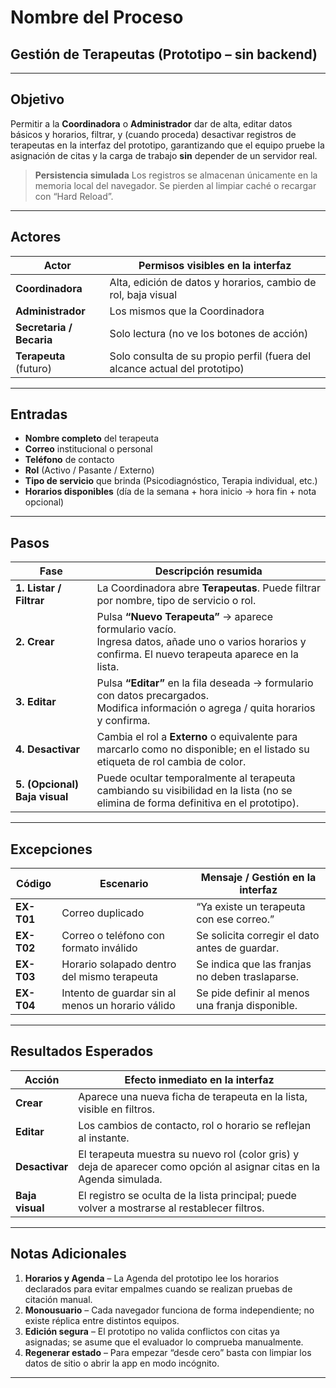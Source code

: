 # **Nombre del Proceso**

## Gestión de Terapeutas (Prototipo – sin backend)

---

## **Objetivo**

Permitir a la **Coordinadora** o **Administrador** dar de alta, editar datos básicos y horarios, filtrar, y (cuando proceda) desactivar registros de terapeutas en la interfaz del prototipo, garantizando que el equipo pruebe la asignación de citas y la carga de trabajo **sin** depender de un servidor real.

> **Persistencia simulada**
> Los registros se almacenan únicamente en la memoria local del navegador. Se pierden al limpiar caché o recargar con “Hard Reload”.

---

## **Actores**

| Actor                    | Permisos visibles en la interfaz                                           |
| ------------------------ | -------------------------------------------------------------------------- |
| **Coordinadora**         | Alta, edición de datos y horarios, cambio de rol, baja visual              |
| **Administrador**        | Los mismos que la Coordinadora                                             |
| **Secretaria / Becaria** | Solo lectura (no ve los botones de acción)                                 |
| **Terapeuta** (futuro)   | Solo consulta de su propio perfil (fuera del alcance actual del prototipo) |

---

## **Entradas**

* **Nombre completo** del terapeuta
* **Correo** institucional o personal
* **Teléfono** de contacto
* **Rol** (Activo / Pasante / Externo)
* **Tipo de servicio** que brinda (Psicodiagnóstico, Terapia individual, etc.)
* **Horarios disponibles** (día de la semana + hora inicio → hora fin + nota opcional)

---

## **Pasos**

| Fase                          | Descripción resumida                                                                                                                                      |
| ----------------------------- | --------------------------------------------------------------------------------------------------------------------------------------------------------- |
| **1. Listar / Filtrar**       | La Coordinadora abre **Terapeutas**. Puede filtrar por nombre, tipo de servicio o rol.                                                                    |
| **2. Crear**                  | Pulsa **“Nuevo Terapeuta”** → aparece formulario vacío.<br>Ingresa datos, añade uno o varios horarios y confirma. El nuevo terapeuta aparece en la lista. |
| **3. Editar**                 | Pulsa **“Editar”** en la fila deseada → formulario con datos precargados.<br>Modifica información o agrega / quita horarios y confirma.                   |
| **4. Desactivar**             | Cambia el rol a **Externo** o equivalente para marcarlo como no disponible; en el listado su etiqueta de rol cambia de color.                             |
| **5. (Opcional) Baja visual** | Puede ocultar temporalmente al terapeuta cambiando su visibilidad en la lista (no se elimina de forma definitiva en el prototipo).                        |

---

## **Excepciones**

| Código     | Escenario                                         | Mensaje / Gestión en la interfaz                |
| ---------- | ------------------------------------------------- | ----------------------------------------------- |
| **EX-T01** | Correo duplicado                                  | “Ya existe un terapeuta con ese correo.”        |
| **EX-T02** | Correo o teléfono con formato inválido            | Se solicita corregir el dato antes de guardar.  |
| **EX-T03** | Horario solapado dentro del mismo terapeuta       | Se indica que las franjas no deben traslaparse. |
| **EX-T04** | Intento de guardar sin al menos un horario válido | Se pide definir al menos una franja disponible. |

---

## **Resultados Esperados**

| Acción          | Efecto inmediato en la interfaz                                                                                       |
| --------------- | --------------------------------------------------------------------------------------------------------------------- |
| **Crear**       | Aparece una nueva ficha de terapeuta en la lista, visible en filtros.                                                 |
| **Editar**      | Los cambios de contacto, rol o horario se reflejan al instante.                                                       |
| **Desactivar**  | El terapeuta muestra su nuevo rol (color gris) y deja de aparecer como opción al asignar citas en la Agenda simulada. |
| **Baja visual** | El registro se oculta de la lista principal; puede volver a mostrarse al restablecer filtros.                         |

---

## **Notas Adicionales**

1. **Horarios y Agenda** – La Agenda del prototipo lee los horarios declarados para evitar empalmes cuando se realizan pruebas de citación manual.
2. **Monousuario** – Cada navegador funciona de forma independiente; no existe réplica entre distintos equipos.
3. **Edición segura** – El prototipo no valida conflictos con citas ya asignadas; se asume que el evaluador lo comprueba manualmente.
4. **Regenerar estado** – Para empezar “desde cero” basta con limpiar los datos de sitio o abrir la app en modo incógnito.

---
